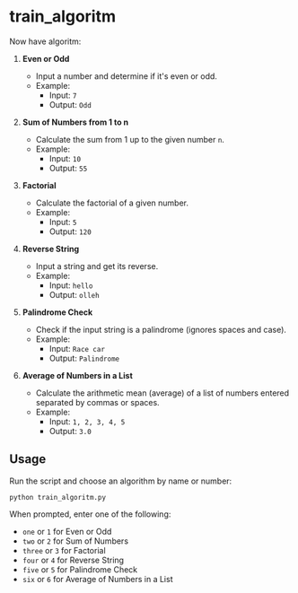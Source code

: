 # train_algoritm

Now have algoritm:

1. **Even or Odd**

   - Input a number and determine if it's even or odd.
   - Example:
     - Input: `7`
     - Output: `Odd`

2. **Sum of Numbers from 1 to n**

   - Calculate the sum from 1 up to the given number `n`.
   - Example:
     - Input: `10`
     - Output: `55`

3. **Factorial**

   - Calculate the factorial of a given number.
   - Example:
     - Input: `5`
     - Output: `120`

4. **Reverse String**

   - Input a string and get its reverse.
   - Example:
     - Input: `hello`
     - Output: `olleh`

5. **Palindrome Check**

   - Check if the input string is a palindrome (ignores spaces and case).
   - Example:
     - Input: `Race car`
     - Output: `Palindrome`

6. **Average of Numbers in a List**

   - Calculate the arithmetic mean (average) of a list of numbers entered separated by commas or spaces.
   - Example:
     - Input: `1, 2, 3, 4, 5`
     - Output: `3.0`

## Usage

Run the script and choose an algorithm by name or number:

```
python train_algoritm.py
```

When prompted, enter one of the following:

- `one` or `1` for Even or Odd
- `two` or `2` for Sum of Numbers
- `three` or `3` for Factorial
- `four` or `4` for Reverse String
- `five` or `5` for Palindrome Check
- `six` or `6` for Average of Numbers in a List

